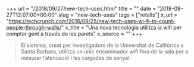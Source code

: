 +++
url = "/2018/09/27/new-tech-uses.html"
title = ""
date = "2018-09-27T12:07:00+00:00"
slug = "new-tech-uses"
tags = ["retalls"]
x_url = "https://techcrunch.com/2018/09/25/new-tech-uses-wi-fi-to-count-people-through-walls/"
x_title = "Una nova tecnologia utilitza la wifi per comptar gent a través de les parets"
x_source = ""
+++


> El sistema, creat per investigadors de la Universitat de Califòrnia a Santa Barbara, utilitza un únic encaminador wifi fora de la sala per a mesurar l’atenuació i les caigudes de senyal.

